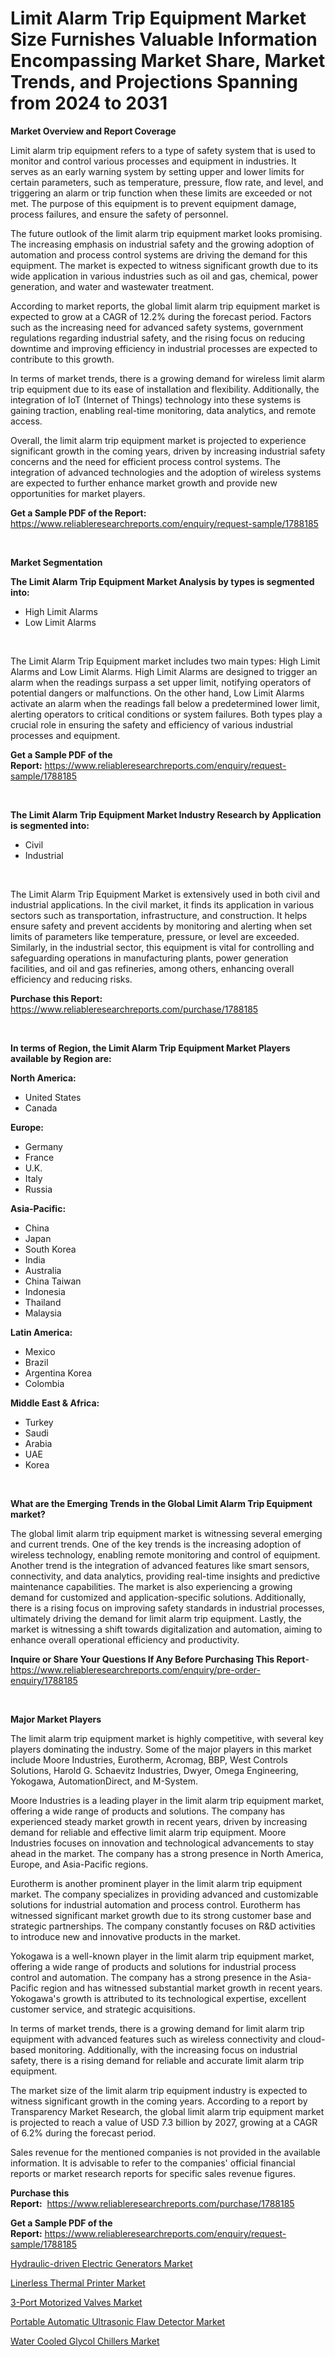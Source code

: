 <p><h1>Limit Alarm Trip Equipment Market Size Furnishes Valuable Information Encompassing Market Share, Market Trends, and Projections Spanning from 2024 to 2031</h1></p><p><strong>Market Overview and Report Coverage</strong></p>
<p><p>Limit alarm trip equipment refers to a type of safety system that is used to monitor and control various processes and equipment in industries. It serves as an early warning system by setting upper and lower limits for certain parameters, such as temperature, pressure, flow rate, and level, and triggering an alarm or trip function when these limits are exceeded or not met. The purpose of this equipment is to prevent equipment damage, process failures, and ensure the safety of personnel.</p><p>The future outlook of the limit alarm trip equipment market looks promising. The increasing emphasis on industrial safety and the growing adoption of automation and process control systems are driving the demand for this equipment. The market is expected to witness significant growth due to its wide application in various industries such as oil and gas, chemical, power generation, and water and wastewater treatment.</p><p>According to market reports, the global limit alarm trip equipment market is expected to grow at a CAGR of 12.2% during the forecast period. Factors such as the increasing need for advanced safety systems, government regulations regarding industrial safety, and the rising focus on reducing downtime and improving efficiency in industrial processes are expected to contribute to this growth.</p><p>In terms of market trends, there is a growing demand for wireless limit alarm trip equipment due to its ease of installation and flexibility. Additionally, the integration of IoT (Internet of Things) technology into these systems is gaining traction, enabling real-time monitoring, data analytics, and remote access.</p><p>Overall, the limit alarm trip equipment market is projected to experience significant growth in the coming years, driven by increasing industrial safety concerns and the need for efficient process control systems. The integration of advanced technologies and the adoption of wireless systems are expected to further enhance market growth and provide new opportunities for market players.</p></p>
<p><strong>Get a Sample PDF of the Report:</strong> <a href="https://www.reliableresearchreports.com/enquiry/request-sample/1788185">https://www.reliableresearchreports.com/enquiry/request-sample/1788185</a></p>
<p>&nbsp;</p>
<p><strong>Market Segmentation</strong></p>
<p><strong>The Limit Alarm Trip Equipment Market Analysis by types is segmented into:</strong></p>
<p><ul><li>High Limit Alarms</li><li>Low Limit Alarms</li></ul></p>
<p>&nbsp;</p>
<p><p>The Limit Alarm Trip Equipment market includes two main types: High Limit Alarms and Low Limit Alarms. High Limit Alarms are designed to trigger an alarm when the readings surpass a set upper limit, notifying operators of potential dangers or malfunctions. On the other hand, Low Limit Alarms activate an alarm when the readings fall below a predetermined lower limit, alerting operators to critical conditions or system failures. Both types play a crucial role in ensuring the safety and efficiency of various industrial processes and equipment.</p></p>
<p><strong>Get a Sample PDF of the Report:</strong>&nbsp;<a href="https://www.reliableresearchreports.com/enquiry/request-sample/1788185">https://www.reliableresearchreports.com/enquiry/request-sample/1788185</a></p>
<p>&nbsp;</p>
<p><strong>The Limit Alarm Trip Equipment Market Industry Research by Application is segmented into:</strong></p>
<p><ul><li>Civil</li><li>Industrial</li></ul></p>
<p>&nbsp;</p>
<p><p>The Limit Alarm Trip Equipment Market is extensively used in both civil and industrial applications. In the civil market, it finds its application in various sectors such as transportation, infrastructure, and construction. It helps ensure safety and prevent accidents by monitoring and alerting when set limits of parameters like temperature, pressure, or level are exceeded. Similarly, in the industrial sector, this equipment is vital for controlling and safeguarding operations in manufacturing plants, power generation facilities, and oil and gas refineries, among others, enhancing overall efficiency and reducing risks.</p></p>
<p><strong>Purchase this Report:</strong>&nbsp; <a href="https://www.reliableresearchreports.com/purchase/1788185">https://www.reliableresearchreports.com/purchase/1788185</a></p>
<p>&nbsp;</p>
<p><strong>In terms of Region, the Limit Alarm Trip Equipment Market Players available by Region are:</strong></p>
<p>
    <p> <strong> North America: </strong>
        <ul>
            <li>United States</li>
            <li>Canada</li>
        </ul>
        </p> 
    <p> <strong> Europe: </strong>
        <ul>
            <li>Germany</li>
            <li>France</li>
            <li>U.K.</li>
            <li>Italy</li>
            <li>Russia</li>
        </ul>
        </p> 
    <p> <strong> Asia-Pacific: </strong>
        <ul>
            <li>China</li>
            <li>Japan</li>
            <li>South Korea</li>
            <li>India</li>
            <li>Australia</li>
            <li>China Taiwan</li>
            <li>Indonesia</li>
            <li>Thailand</li>
            <li>Malaysia</li>
        </ul>
        </p> 
    <p> <strong> Latin America: </strong>
        <ul>
            <li>Mexico</li>
            <li>Brazil</li>
            <li>Argentina Korea</li>
            <li>Colombia</li>
        </ul>
        </p> 
    <p> <strong> Middle East & Africa: </strong>
        <ul>
            <li>Turkey</li>
            <li>Saudi</li>
            <li>Arabia</li>
            <li>UAE</li>
            <li>Korea</li>
        </ul>
    </p>
    </p>
<p>&nbsp;</p>
<p><strong>What are the Emerging Trends in the Global Limit Alarm Trip Equipment market?</strong></p>
<p><p>The global limit alarm trip equipment market is witnessing several emerging and current trends. One of the key trends is the increasing adoption of wireless technology, enabling remote monitoring and control of equipment. Another trend is the integration of advanced features like smart sensors, connectivity, and data analytics, providing real-time insights and predictive maintenance capabilities. The market is also experiencing a growing demand for customized and application-specific solutions. Additionally, there is a rising focus on improving safety standards in industrial processes, ultimately driving the demand for limit alarm trip equipment. Lastly, the market is witnessing a shift towards digitalization and automation, aiming to enhance overall operational efficiency and productivity.</p></p>
<p><strong>Inquire or Share Your Questions If Any Before Purchasing This Report</strong>- <a href="https://www.reliableresearchreports.com/enquiry/pre-order-enquiry/1788185">https://www.reliableresearchreports.com/enquiry/pre-order-enquiry/1788185</a></p>
<p>&nbsp;</p>
<p><strong>Major Market Players</strong></p>
<p><p>The limit alarm trip equipment market is highly competitive, with several key players dominating the industry. Some of the major players in this market include Moore Industries, Eurotherm, Acromag, BBP, West Controls Solutions, Harold G. Schaevitz Industries, Dwyer, Omega Engineering, Yokogawa, AutomationDirect, and M-System.</p><p>Moore Industries is a leading player in the limit alarm trip equipment market, offering a wide range of products and solutions. The company has experienced steady market growth in recent years, driven by increasing demand for reliable and effective limit alarm trip equipment. Moore Industries focuses on innovation and technological advancements to stay ahead in the market. The company has a strong presence in North America, Europe, and Asia-Pacific regions.</p><p>Eurotherm is another prominent player in the limit alarm trip equipment market. The company specializes in providing advanced and customizable solutions for industrial automation and process control. Eurotherm has witnessed significant market growth due to its strong customer base and strategic partnerships. The company constantly focuses on R&D activities to introduce new and innovative products in the market.</p><p>Yokogawa is a well-known player in the limit alarm trip equipment market, offering a wide range of products and solutions for industrial process control and automation. The company has a strong presence in the Asia-Pacific region and has witnessed substantial market growth in recent years. Yokogawa's growth is attributed to its technological expertise, excellent customer service, and strategic acquisitions.</p><p>In terms of market trends, there is a growing demand for limit alarm trip equipment with advanced features such as wireless connectivity and cloud-based monitoring. Additionally, with the increasing focus on industrial safety, there is a rising demand for reliable and accurate limit alarm trip equipment.</p><p>The market size of the limit alarm trip equipment industry is expected to witness significant growth in the coming years. According to a report by Transparency Market Research, the global limit alarm trip equipment market is projected to reach a value of USD 7.3 billion by 2027, growing at a CAGR of 6.2% during the forecast period.</p><p>Sales revenue for the mentioned companies is not provided in the available information. It is advisable to refer to the companies' official financial reports or market research reports for specific sales revenue figures.</p></p>
<p><strong>Purchase this Report:</strong>&nbsp;&nbsp;<a href="https://www.reliableresearchreports.com/purchase/1788185">https://www.reliableresearchreports.com/purchase/1788185</a></p>
<p></p>
<p><strong>Get a Sample PDF of the Report:</strong>&nbsp;<a href="https://www.reliableresearchreports.com/enquiry/request-sample/1788185">https://www.reliableresearchreports.com/enquiry/request-sample/1788185</a></p>
<p><p><a href="https://github.com/NorbertYates/Market-Research-Report-List-3/blob/main/hydraulic-driven-electric-generators-market.md">Hydraulic-driven Electric Generators Market</a></p><p><a href="https://github.com/chartsaturn/Market-Research-Report-List-1/blob/main/linerless-thermal-printer-market.md">Linerless Thermal Printer Market</a></p><p><a href="https://github.com/PeterParrish5/Market-Research-Report-List-2/blob/main/3-port-motorized-valves-market.md">3-Port Motorized Valves Market</a></p><p><a href="https://github.com/RoccoManning/Market-Research-Report-List-3/blob/main/portable-automatic-ultrasonic-flaw-detector-market.md">Portable Automatic Ultrasonic Flaw Detector Market</a></p><p><a href="https://github.com/CliffMedina6/Market-Research-Report-List-2/blob/main/water-cooled-glycol-chillers-market.md">Water Cooled Glycol Chillers Market</a></p></p>